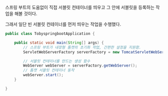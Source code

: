 스프링 부트의 도움없이 직접 서블릿 컨테이너를 띄우고 그 안에 서블릿을 등록하는 작업을 해볼 것이다.

그래서 일단 빈 서블릿 컨테이너를 먼저 띄우는 작업을 수행했다.

```java
public class TobyspringbootApplication {

	public static void main(String[] args) {
        // 스프링 부트가 내장형 톰캣의 초기화 작업, 간편한 설정을 지원함.
		ServletWebServerFactory serverFactory = new TomcatServletWebServerFactory();

		// 서블릿 컨테이너를 만드는 생성 함수
		WebServer webServer = serverFactory.getWebServer();
		// 톰캣 서블릿 컨테이너 동작
		webServer.start();
	}

}
```
